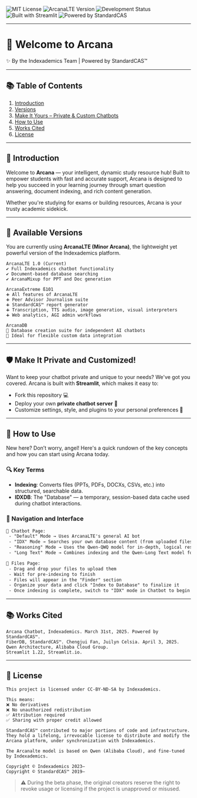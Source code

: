 ![MIT License](https://img.shields.io/badge/license-MIT-green.svg)
![ArcanaLTE Version](https://img.shields.io/badge/version-ArcanaLTE%201.0-blue)
![Development Status](https://img.shields.io/badge/status-PublicBeta-orange)
![Built with Streamlit](https://img.shields.io/badge/built%20with-Streamlit-ff4b4b?logo=streamlit)
![Powered by StandardCAS](https://img.shields.io/badge/powered%20by-StandardCAS™-purple)

---

# 🌌 Welcome to Arcana  
✨ By the Indexademics Team | Powered by StandardCAS™

--- 
## 📚 Table of Contents
1. [Introduction](https://github.com/CelsiaSolaraStarflare/Arcana/blob/ArcanaLTE/README.md#-introduction)
2. [Versions](https://github.com/CelsiaSolaraStarflare/Arcana/blob/ArcanaLTE/README.md#-available-versions)
3. [Make It Yours – Private & Custom Chatbots](https://github.com/CelsiaSolaraStarflare/Arcana/blob/ArcanaLTE/README.md#-make-it-private-and-customized)
4. [How to Use](README.md)
5. [Works Cited](README.md)
6. [License](README.md) 

---

## 💖 Introduction

Welcome to **Arcana** — your intelligent, dynamic study resource hub! Built to empower students with fast and accurate support, Arcana is designed to help you succeed in your learning journey through smart question answering, document indexing, and rich content generation.

Whether you're studying for exams or building resources, Arcana is your trusty academic sidekick.

---

## 🔮 Available Versions

You are currently using **ArcanaLTE (Minor Arcana)**, the lightweight yet powerful version of the Indexademics platform.

```
ArcanaLTE 1.0 (Current)
✔ Full Indexademics chatbot functionality
✔ Document-based database searching
✔ ArcanaMixup for PPT and Doc generation

ArcanaExtreme ß101
➕ All features of ArcanaLTE
➕ Peer Advisor Journalism suite
➕ StandardCAS™ report generator
➕ Transcription, TTS audio, image generation, visual interpreters
➕ Web analytics, AGI admin workflows

ArcanaDB
📁 Database creation suite for independent AI chatbots
📁 Ideal for flexible custom data integration
```

---

## 🛡 Make It Private and Customized!

Want to keep your chatbot private and unique to your needs? We've got you covered. Arcana is built with **Streamlit**, which makes it easy to:

- Fork this repository 💻  
- Deploy your own **private chatbot server** 🔐  
- Customize settings, style, and plugins to your personal preferences 🎨

---

## 📘 How to Use

New here? Don’t worry, angel! Here's a quick rundown of the key concepts and how you can start using Arcana today.

### 🔍 Key Terms
- **Indexing**: Converts files (PPTs, PDFs, DOCXs, CSVs, etc.) into structured, searchable data.
- **IDXDB**: The "Database" — a temporary, session-based data cache used during chatbot interactions.

### 🧭 Navigation and Interface

```txt
🌟 Chatbot Page:
 - "Default" Mode → Uses ArcanaLTE's general AI bot
 - "IDX" Mode → Searches your own database content (from uploaded files)
 - "Reasoning" Mode → Uses the Qwen-QWQ model for in-depth, logical responses
 - "Long Text" Mode → Combines indexing and the Qwen-Long Text model for longer, more contextual answers

📂 Files Page:
 - Drag and drop your files to upload them
 - Wait for pre-indexing to finish
 - Files will appear in the "Finder" section
 - Organize your data and click "Index to Database" to finalize it
 - Once indexing is complete, switch to "IDX" mode in Chatbot to begin querying your data!
```

---

## 📚 Works Cited

```
Arcana Chatbot, Indexademics. March 31st, 2025. Powered by StandardCAS™.
FiberDB, StandardCAS™. Chengjui Fan, Juilyn Celsia. April 3, 2025.
Qwen Architecture, Alibaba Cloud Group.
Streamlit 1.22, Streamlit.io.
```

---

## 📜 License

```
This project is licensed under CC-BY-ND-SA by Indexademics.

This means:
❌ No derivatives
❌ No unauthorized redistribution
✅ Attribution required
✅ Sharing with proper credit allowed

StandardCAS™ contributed to major portions of code and infrastructure. They hold a lifelong, irrevocable license to distribute and modify the Arcana platform, under synchronization with Indexademics.

The Arcanalte model is based on Qwen (Alibaba Cloud), and fine-tuned by Indexademics.

Copyright © Indexademics 2023–
Copyright © StandardCAS™ 2019–
```

> ⚠️ During the beta phase, the original creators reserve the right to revoke usage or licensing if the project is unapproved or misused.
